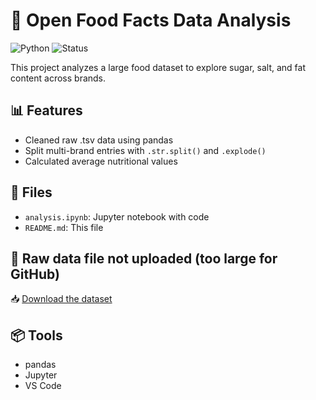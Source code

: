 # 🧪 Open Food Facts Data Analysis

![Python](https://img.shields.io/badge/Language-Python-blue.svg)
![Status](https://img.shields.io/badge/Status-Completed-brightgreen)

This project analyzes a large food dataset to explore sugar, salt, and fat content across brands.

## 📊 Features
- Cleaned raw .tsv data using pandas
- Split multi-brand entries with `.str.split()` and `.explode()`
- Calculated average nutritional values

## 📁 Files
- `analysis.ipynb`: Jupyter notebook with code
- `README.md`: This file

## 🚫 Raw data file not uploaded (too large for GitHub)
📥 [Download the dataset](https://world.openfoodfacts.org/data/en.openfoodfacts.org.products.tsv)

## 📦 Tools
- pandas
- Jupyter
- VS Code
